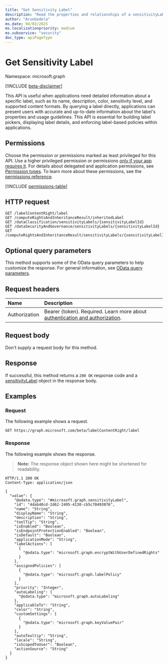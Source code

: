 ```yaml
---
title: "Get Sensitivity Label"
description: "Read the properties and relationships of a sensitivityLabel object."
author: "ArunGedela"
ms.date: 04/03/2025
ms.localizationpriority: medium
ms.subservice: "security"
doc_type: apiPageType
---
```


# Get Sensitivity Label

Namespace: microsoft.graph

[!INCLUDE [beta-disclaimer](../../includes/beta-disclaimer.md)]

This API is useful when applications need detailed information about a specific label, such as its name, description, color, sensitivity level, and supported content formats. By querying a label directly, applications can present users with accurate and up-to-date information about the label's properties and usage guidelines. This API is essential for building label pickers, displaying label details, and enforcing label-based policies within applications.

## Permissions

Choose the permission or permissions marked as least privileged for this API. Use a higher privileged permission or permissions [only if your app requires it](/graph/permissions-overview#best-practices-for-using-microsoft-graph-permissions). For details about delegated and application permissions, see [Permission types](/graph/permissions-overview#permission-types). To learn more about these permissions, see the [permissions reference](/graph/permissions-reference).

<!-- {
  "blockType": "permissions",
  "name": "sensitivitylabel-get-permissions"
}
-->
[!INCLUDE [permissions-table](../includes/permissions/sensitivitylabel-get-permissions.md)]

## HTTP request

<!-- {
  "blockType": "ignored"
}
-->
``` http
GET /labelContentRight/label
GET /computeRightsAndInheritanceResult/inheritedLabel
GET /dataClassification/sensitivityLabels/{sensitivityLabelId}
GET /dataSecurityAndGovernance/sensitivityLabels/{sensitivityLabelId}
GET /computeRightsAndInheritanceResult/sensitivityLabels/{sensitivityLabelId}
```

## Optional query parameters

This method supports some of the OData query parameters to help customize the response. For general information, see [OData query parameters](/graph/query-parameters).

## Request headers

|Name|Description|
|:---|:---|
|Authorization|Bearer {token}. Required. Learn more about [authentication and authorization](/graph/auth/auth-concepts).|

## Request body

Don't supply a request body for this method.

## Response

If successful, this method returns a `200 OK` response code and a [sensitivityLabel](../resources/security-sensitivitylabel.md) object in the response body.

## Examples

### Request

The following example shows a request.
<!-- {
  "blockType": "request",
  "name": "get_sensitivitylabel"
}
-->
``` http
GET https://graph.microsoft.com/beta/labelContentRight/label
```

### Response

The following example shows the response.
>**Note:** The response object shown here might be shortened for readability.
<!-- {
  "blockType": "response",
  "truncated": true,
  "@odata.type": "microsoft.graph.sensitivityLabel"
}
-->
``` http
HTTP/1.1 200 OK
Content-Type: application/json

{
  "value": {
    "@odata.type": "#microsoft.graph.sensitivityLabel",
    "id": "4dab40cd-2d62-2495-4130-cb5c70493076",
    "name": "String",
    "displayName": "String",
    "description": "String",
    "toolTip": "String",
    "isEnabled": "Boolean",
    "isEndpointProtectionEnabled": "Boolean",
    "isDefault": "Boolean",
    "applicationMode": "String",
    "labelActions": [
      {
        "@odata.type": "microsoft.graph.encryptWithUserDefinedRights"
      }
    ],
    "assignedPolicies": [
      {
        "@odata.type": "microsoft.graph.labelPolicy"
      }
    ],
    "priority": "Integer",
    "autoLabeling": {
      "@odata.type": "microsoft.graph.autoLabeling"
    },
    "applicableTo": "String",
    "color": "String",
    "customSettings": [
      {
        "@odata.type": "microsoft.graph.keyValuePair"
      }
    ],
    "autoTooltip": "String",
    "locale": "String",
    "isScopedToUser": "Boolean",
    "actionSource": "String"
  }
}
```
